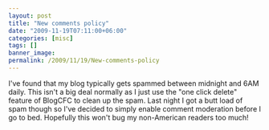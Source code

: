 ```yaml
---
layout: post
title: "New comments policy"
date: "2009-11-19T07:11:00+06:00"
categories: [misc]
tags: []
banner_image: 
permalink: /2009/11/19/New-comments-policy
---
```


I've found that my blog typically gets spammed between midnight and 6AM daily. This isn't a big deal normally as I just use the "one click delete" feature of BlogCFC to clean up the spam. Last night I got a butt load of spam though so I've decided to simply enable comment moderation before I go to bed. Hopefully this won't bug my non-American readers too much!
